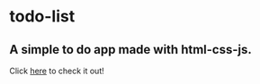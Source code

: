 # todo-list
 
## A simple to do app made with html-css-js.

Click [here](https://fl4wn.github.io/todo-list/) to check it out!
